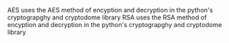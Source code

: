 AES uses the AES method of encyption and decryption in the python's cryptograpghy and cryptodome library
RSA uses the RSA method of encyption and decryption in the python's cryptograpghy and cryptodome library
